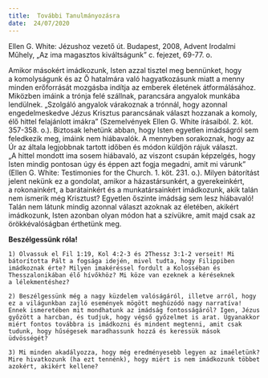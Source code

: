 ```yaml
---
title:  További Tanulmányozásra
date:  24/07/2020
---
```


Ellen G. White: Jézushoz vezető út. Budapest, 2008, Advent Irodalmi Műhely, „Az ima magasztos kiváltságunk” c. fejezet, 69-77. o.

Amikor másokért imádkozunk, Isten azzal tisztel meg bennünket, hogy a komolyságunk és az Ő hatalmára való hagyatkozásunk miatt a menny minden erőforrását mozgásba indítja az emberek életének átformálásához. Miközben imáink a trónja felé szállnak, parancsára angyalok munkába lendülnek. „Szolgáló angyalok várakoznak a trónnál, hogy azonnal engedelmeskedve Jézus Krisztus parancsának választ hozzanak a komoly, élő hittel felajánlott imákra” (Szemelvények Ellen G. White írásaiból. 2. köt. 357-358. o.). Biztosak lehetünk abban, hogy Isten egyetlen imádságról sem feledkezik meg, imáink nem hiábavalók. A mennyben sorakoznak, hogy az Úr az általa legjobbnak tartott időben és módon küldjön rájuk választ. „A hittel mondott ima sosem hiábavaló, az viszont csupán képzelgés, hogy Isten mindig pontosan úgy és éppen azt fogja megadni, amit mi várunk” (Ellen G. White: Testimonies for the Church. 1. köt. 231. o.). Milyen bátorítást jelent nekünk ez a gondolat, amikor a házastársunkért, a gyerekeinkért, a rokonainkért, a barátainkért és a munkatársainkért imádkozunk, akik talán nem ismerik még Krisztust? Egyetlen őszinte imádság sem lesz hiábavaló! Talán nem látunk mindig azonnal választ azoknak az életében, akikért imádkozunk, Isten azonban olyan módon hat a szívükre, amit majd csak az örökkévalóságban érthetünk meg.

**Beszélgessünk róla!**

`1) Olvassuk el Fil 1:19, Kol 4:2-3 és 2Thessz 3:1-2 verseit! Mi bátorította Pált a fogsága idején, mivel tudta, hogy Filippiben imádkoznak érte? Milyen imakéréssel fordult a Kolosséban és Thesszalonikában élő hívőkhöz? Mi köze van ezeknek a kéréseknek a lélekmentéshez?`

`2) Beszélgessünk még a nagy küzdelem valóságáról, illetve arról, hogy ez a világunkban zajló események mögött meghúzódó nagy narratíva! Ennek ismeretében mit mondhatunk az imádság fontosságáról? Igen, Jézus győzött a harcban, és tudjuk, hogy végső győzelmet is arat. Ugyanakkor miért fontos továbbra is imádkozni és mindent megtenni, amit csak tudunk, hogy hűségesek maradhassunk hozzá és keressük mások üdvösségét?`

`3) Mi minden akadályozza, hogy még eredményesebb legyen az imaéletünk? Mire hivatkozunk (ha ezt tennénk), hogy miért is nem imádkozunk többet azokért, akikért kellene?`